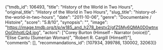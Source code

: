 {"tmdb_id": 106493, "title": "History of the World in Two Hours", "original_title": "History of the World in Two Hours", "slug_title": "history-of-the-world-in-two-hours", "date": "2011-10-06", "genre": "Documentaire / Histoire", "score": "5.8/10", "synopsis": "", "image": "https://image.tmdb.org/t/p/w185_and_h278_bestv2/gfZSMy6QMA0D0wtnxOpGhhqtLQ4.jpg", "actors": ["Corey Burton (Himself - Narrator (voice))", "Elise Cantu (Sumerian Woman)", "Robert R. Cargill (Himself)"], "comments": [], "recommandations_id": [107934, 399786, 130002, 32063]}